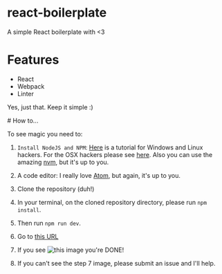 # react-boilerplate
A simple React boilerplate with &lt;3

# Features

- React
- Webpack
- Linter

Yes, just that. Keep it simple :)

# How to...

To see magic you need to:

1. `Install NodeJS and NPM`: [Here](http://www.w3resource.com/node.js/installing-node.js-windows-and-linux.php) is a tutorial for Windows and Linux hackers. For the OSX hackers please see [here](https://coolestguidesontheplanet.com/installing-node-js-on-macos/). Also you can use the amazing [nvm](https://github.com/creationix/nvm), but it's up to you. 

2. A code editor: I really love [Atom](https://atom.io/), but again, it's up to you.

3. Clone the repository (duh!)

4. In your terminal, on the cloned repository directory, please run `npm install`.

5. Then run `npm run dev`.

6. Go to [this URL](http://localhost:8080/)

7. If you see ![this image](http://i.imgur.com/lH9VQeB.png) you're DONE!

8. If you can't see the step 7 image, please submit an issue and I'll help.
